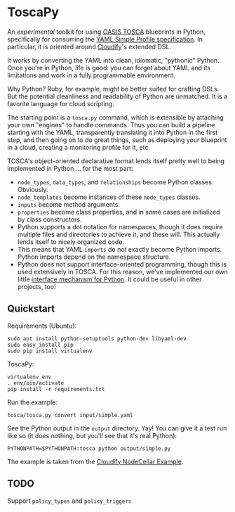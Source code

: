 ToscaPy
=======

An _experimental_ toolkit for using [OASIS TOSCA](https://www.oasis-open.org/committees/tc_home.php?wg_abbrev=tosca) bluebrints in Python, specifically for consuming the [YAML Simple Profile specification](http://docs.oasis-open.org/tosca/TOSCA-Simple-Profile-YAML/v1.0/csprd02/TOSCA-Simple-Profile-YAML-v1.0-csprd02.html). In particular, it is oriented around [Cloudify](http://getcloudify.org/)'s extended DSL.

It works by converting the YAML into clean, idiomatic, "pythonic" Python. Once you're in Python, life is good: you can forget about YAML and its limitations and work in a fully programmable environment.

Why Python? Ruby, for example, might be better suited for crafting DSLs. But the potential cleanliness and readability of Python are unmatched. It is a favorite language for cloud scripting.

The starting point is a `tosca.py` command, which is extensible by attaching your own "engines" to handle commands. Thus you can build a pipeline starting with the YAML, transparently translating it into Python in the first step, and then going on to do great things, such as deploying your blueprint in a cloud, creating a monitoring profile for it, etc.

TOSCA's object-oriented declarative format lends itself pretty well to being implemented in Python ... for the most part:

* `node_types`, `data_types`, and `relationships` become Python classes. Obviously.
* `node_templates` become instances of these `node_types` classes.
* `inputs` become method arguments.
* `properties` become class properties, and in some cases are initialized by class constructors. 
* Python supports a dot notation for namespaces, though it does require multiple files and directories to achieve it, and these will. This actually lends itself to nicely organized code.
* This means that YAML `imports` do not exactly become Python imports. Python imports depend on the namespace structure.
* Python does not support interface-oriented programming, though this is used extensively in TOSCA. For this reason, we've implemented our own little [interface mechanism for Python](tosca/interfaceable.py). It could be useful in other projects, too!

Quickstart
----------

Requirements (Ubuntu):

    sudo apt install python-setuptools python-dev libyaml-dev
    sudo easy_install pip
    sudo pip install virtualenv

ToscaPy:

    virtualenv env
    . env/bin/activate
    pip install -r requirements.txt

Run the example:

    tosca/tosca.py convert input/simple.yaml

See the Python output in the `output` directory. Yay! You can give it a test run like so (it does nothing, but you'll see that it's real Python):

    PYTHONPATH=$PYTHONPATH:tosca python output/simple.py

The example is taken from the [Cloudify NodeCellar Example](https://github.com/cloudify-cosmo/cloudify-nodecellar-example).

TODO
----

Support `policy_types` and `policy_triggers`
